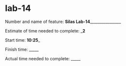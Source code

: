 # lab-14
Number and name of feature: ________Silas Lab-14________________________

Estimate of time needed to complete: ___2__

Start time: __10:25___

Finish time: _____

Actual time needed to complete: _____
